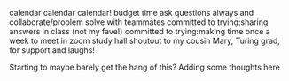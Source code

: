 calendar calendar calendar! budget time
ask questions always and collaborate/problem solve with teammates
committed to trying:sharing answers in class (not my fave!)
committed to trying:making time once a week to meet in zoom study hall
shoutout to my cousin Mary, Turing grad, for support and laughs!

Starting to maybe barely get the hang of this?
Adding some thoughts here

